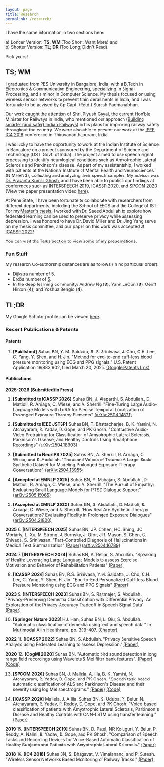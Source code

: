 ```yaml
---
layout: page
title: Research
permalink: /research/
---
```


I have the same information in two sections here:

a) Longer Version: **TS; WM** (Too Short; Want More) and  
b) Shorter Version: **TL; DR** (Too Long; Didn't Read).

Pick yours!

## TS; WM

I graduated from PES University in Bangalore, India, with a B.Tech in Electronics & Communication Engineering, specializing in Signal Processing, and a minor in Computer Science. My thesis focused on using wireless sensor networks to prevent train derailments in India, and I was fortunate to be advised by Gp Capt. (Retd.) Suresh Padmanabhan.

Our work caught the attention of Shri. Piyush Goyal, the current Hon'ble Minister for Railways in India, who mentioned our approach ([Building smarter (and safer) Indian Railways](https://www.financialexpress.com/infrastructure/railways/building-a-smarter-indian-railways-piyush-goyal-highlights-7-projects-that-will-transform-rail-network/1297063/)) in his plans for improving railway safety throughout the country. We were also able to present our work at the [IEEE IC4 2018](https://doi.org/10.1109/CETIC4.2018.8531029) conference in Thiruvananthapuram, India.

I was lucky to have the opportunity to work at the Indian Institute of Science in Bangalore on a project sponsored by the Department of Science and Technology (DST, Govt. of India). The project aimed to use speech signal processing to identify neurological conditions such as Amyotrophic Lateral Sclerosis and Parkinson's disease. As part of my assistantship, I worked with patients at the National Institute of Mental Health and Neurosciences (NIMHANS), collecting and analyzing their speech samples. My advisor was [Dr. Prasanta Kumar Ghosh](https://ee.iisc.ac.in/prasanta-kumar-ghosh/), and I have been able to publish our findings at conferences such as [INTERSPEECH 2019](https://www.isca-speech.org/archive/Interspeech_2019/abstracts/1285.html), [ICASSP 2020](https://doi.org/10.1109/ICASSP40776.2020.9053682), and [SPCOM 2020](https://doi.org/10.1109/SPCOM50965.2020.9179503) (View the paper presentation video [here](https://drive.google.com/file/d/1v94UzLJoqQb-5WJRyxcWXZegIgHAcohf/view?usp=sharing)).

At Penn State, I have been fortunate to collaborate with researchers from different departments, including the School of EECS and the College of IST. For my [Master's thesis](https://etda.libraries.psu.edu/files/final_submissions/23854), I worked with Dr. Saeed Abdullah to explore how federated learning can be used to preserve privacy while assessing depression. I was honored to have Dr. David Miller and Dr. Jing Yang serve on my thesis committee, and our paper on this work was accepted at [ICASSP 2022](https://doi.org/10.1109/ICASSP43922.2022.9746827)!

You can visit the [Talks section](/talks/) to view some of my presentations.

### Fun Stuff

My research Co-authorship distances are as follows (in no particular order):

- Dijkstra number of [5](https://www.csauthors.net/distance/suhas-bn/edsger-w-dijkstra).
- Erdős number of [5](https://www.csauthors.net/distance/suhas-bn/paul-erdos).
- In the deep learning community: Andrew Ng (**3**), Yann LeCun (**3**), Geoff Hinton (**4**), and Yoshua Bengio (**4**).

## TL;DR

My Google Scholar profile can be viewed [here](https://scholar.google.com/citations?user=EOJDCfMAAAAJ&hl=en).

### Recent Publications & Patents

#### Patents
1. **[Published]** Suhas BN, Y. M. Saidutta, R. S. Srinivasa, J. Cho, C.H. Lee, C. Yang, Y. Shen, and H. Jin. "Method for end-to-end cuff-less blood pressure monitoring using ECG and PPG signals." U.S. Patent Application 18/883,902, filed March 20, 2025. [(Google Patents Link)](https://patents.google.com/)

#### Publications

**2025-2026 (Submitted/In Press)**
1. **[Submitted to ICASSP 2026]** Suhas BN, J. Alaparthi, S. Abdullah., D. Mattioli, R. Arriaga, C. Wiese, and A. Sherrill. "Fine-Tuning Large Audio-Language Models with LoRA for Precise Temporal Localization of Prolonged Exposure Therapy Elements" [(arXiv:2504.14821)](https://arxiv.org/abs/2504.14821)

2. **[Submitted to IEEE JSTSP]** Suhas BN, T. Bhattacharjee, B. K. Yamini, N. Atchayaram, R. Yadav, D. Gope, and PK Ghosh. "Contrastive Audio-Video Pretraining for Classification of Amyotrophic Lateral Sclerosis, Parkinson's Disease, and Healthy Controls Using Smartphone Recordings" [(arXiv:2504.18903)](https://arxiv.org/abs/2504.18903)

3. **[Submitted to NeurIPS 2025]** Suhas BN, A. Sherrill, R. Arriaga, C. Wiese, and S. Abdullah. "Thousand Voices of Trauma: A Large-Scale Synthetic Dataset for Modeling Prolonged Exposure Therapy Conversations" [(arXiv:2504.13955)](https://arxiv.org/abs/2504.13955)

4. **[Accepted at EMNLP 2025]** Suhas BN, Y. Mahajan, S. Abdullah., D. Mattioli, R. Arriaga, C. Wiese, and A. Sherrill. "The Pursuit of Empathy: Evaluating Small Language Models for PTSD Dialogue Support" [(arXiv:2505.15065)](https://arxiv.org/abs/2505.15065)

5. **[Accepted at EMNLP 2025]** Suhas BN, S. Abdullah., D. Mattioli, R. Arriaga, C. Wiese, and A. Sherrill. "How Real Are Synthetic Therapy Conversations? Evaluating Fidelity in Prolonged Exposure Dialogues" [(arXiv:2504.21800)](https://arxiv.org/abs/2504.21800)

**2025**
6. **[INTERSPEECH 2025]** Suhas BN, JP. Cohen, HC. Shing, JC. Moriarty, L. Xu, M. Strong, J. Burnsky, J. Ofor, J.R. Mason, S. Chen, C. Shivade, S. Srinivasan. "Fact-Controlled Diagnosis of Hallucinations in Medical Text Summarization" [(Paper)](https://www.isca-speech.org/archive/interspeech_2025/) [(arXiv:2504.16789)](https://arxiv.org/abs/2504.16789)

**2024**
7. **[INTERSPEECH 2024]** Suhas BN, A. Rebar, S. Abdullah. "Speaking of Health: Leveraging Large Language Models to assess Exercise Motivation and Behavior of Rehabilitation Patients" [(Paper)](https://www.isca-speech.org/archive/interspeech_2024/bn24_interspeech.html)

8. **[ICASSP 2024]** Suhas BN, R.S. Srinivasa, Y.M. Saidatta, J. Cho, C.H. Lee, C. Yang, Y. Shen, H. Jin. "End-to-End Personalized Cuff-less Blood Pressure Monitoring using ECG and PPG Signals" [(Paper)](https://ieeexplore.ieee.org/document/10447917)

**2023**
9. **[INTERSPEECH 2023]** Suhas BN, S. Rajtmajer, S. Abdullah. "Privacy-Preserving Dementia Classification with Differential Privacy: An Exploration of the Privacy-Accuracy Tradeoff in Speech Signal Data" [(Paper)](/assets/media/2023-09_bn23_interspeech.pdf)

10. **[Springer Nature 2023]** HJ. Han, Suhas BN, L. Qiu, S. Abdullah. "Automatic classification of dementia using text and speech data." In Multimodal AI in Healthcare, pp. 399-407. [(Chapter)](https://link.springer.com/chapter/10.1007/978-3-031-14463-9_38)

**2022**
11. **[ICASSP 2022]** Suhas BN, S. Abdullah. "Privacy Sensitive Speech Analysis using Federated Learning to assess Depression." [(Paper)](/assets/media/2022-02_ICASSP_2022.pdf)

**2020**
12. **[CogMI 2020]** Suhas BN. "Automatic bird sound detection in long range field recordings using Wavelets & Mel filter bank features". [(Paper)](https://ieeexplore.ieee.org/document/9319356) [(Code)](https://github.com/suhasbn/Bird-Sound-Detection)

13. **[SPCOM 2020]** Suhas BN, J. Mallela, A. Illa, B. K. Yamini, N. Atchayaram, R. Yadav, D. Gope, and PK Ghosh. "Speech task-based automatic classification of ALS and Parkinson's Disease and their severity using log Mel spectrograms." [(Paper)](https://ieeexplore.ieee.org/document/9179503) [(Code)](https://github.com/suhasbn/ALS-PD-Classification)

14. **[ICASSP 2020]** Mallela, J, A Illa, Suhas BN, S. Udupa, Y. Belur, N. Atchayaram, R. Yadav, P. Reddy, D. Gope, and PK Ghosh. "Voice-based classification of patients with Amyotrophic Lateral Sclerosis, Parkinson's Disease and Healthy Controls with CNN-LSTM using transfer learning." [(Paper)](https://ieeexplore.ieee.org/document/9053682)

**2019**
15. **[INTERSPEECH 2019]** Suhas BN, D. Patel, NR Koluguri, Y. Belur, P. Reddy, A. Nalini, R. Yadav, D. Gope, and PK Ghosh. "Comparison of Speech Tasks and Recording Devices for Voice-Based Automatic Classification of Healthy Subjects and Patients with Amyotrophic Lateral Sclerosis." [(Paper)](https://www.isca-speech.org/archive/Interspeech_2019/abstracts/1285.html)

**2018**
16. **[IC4 2018]** Suhas BN, S. Bhagavat, V. Vimalanand, and P. Suresh. "Wireless Sensor Networks Based Monitoring of Railway Tracks." [(Paper)](https://doi.org/10.1109/CETIC4.2018.8531029)